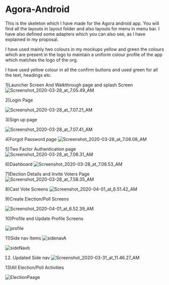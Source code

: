 # Agora-Android

This is the skeleton which I have made for the Agora android app.
You will find all the layouts in layout folder 
and also layouts for menu in menu bar.
I have also defined some adapters which you can also see, as I have explained in my proposal.


I have used mainly two colours in my mockups yellow and green the colours which are present in the logo to maintain a uniform colour profile of the app which matches the logo of the org.

I have used yellow colour in all the confirm buttons and used green for all the text, headings etc.



1)Launcher Screen And Walkthrough page and splash Screen
![Screenshot_2020-03-28_at_7.05.49_AM](/uploads/7d25dcbd4f8ef6107beec21d9d6534c9/Screenshot_2020-03-28_at_7.05.49_AM.png)


2)Login Page

![Screenshot_2020-03-28_at_7.07.21_AM](/uploads/f9afafba5a93ebd116b446c0ffbb6334/Screenshot_2020-03-28_at_7.07.21_AM.png)

3)Sign up page

![Screenshot_2020-03-28_at_7.07.41_AM](/uploads/e39c81e72f6a0fb3f4392bfd6d869c0f/Screenshot_2020-03-28_at_7.07.41_AM.png)


4)Forgot Password page
![Screenshot_2020-03-28_at_7.08.08_AM](/uploads/069ce08a8bc5c112fa6fee9628c47e6c/Screenshot_2020-03-28_at_7.08.08_AM.png)


5)Two Factor Authentication page
![Screenshot_2020-03-28_at_7.08.31_AM](/uploads/9226737fd3a77cc953d99aa5cbc5edcb/Screenshot_2020-03-28_at_7.08.31_AM.png)

6)Dashboard
![Screenshot_2020-03-28_at_7.08.53_AM](/uploads/9e620b7e7a77930ecccfe7e4ba20333d/Screenshot_2020-03-28_at_7.08.53_AM.png)

7)Election Details and Invite Voters Page
![Screenshot_2020-03-28_at_7.58.35_AM](/uploads/edcbdbaeed7a17c964aa41edfb72c6f1/Screenshot_2020-03-28_at_7.58.35_AM.png)

8)Cast Vote Screens
![Screenshot_2020-04-01_at_6.51.42_AM](/uploads/4b0cfdd6a52fab9b431d10f98d6a5a75/Screenshot_2020-04-01_at_6.51.42_AM.png)

9)Create Election/Poll Screens

![Screenshot_2020-04-01_at_6.52.39_AM](/uploads/3dc41d5b0e9a7890d9fcbdd6527d9f5c/Screenshot_2020-04-01_at_6.52.39_AM.png)

10)Profile and Update Profile Screens

![profile](/uploads/f61b3e9e628682d132e43ab58b51074e/profile.png)

11)Side nav Items
![sidenavA](/uploads/22549931eb8155e234f0f66b3300f420/sidenavA.png)

![sideNavb](/uploads/a7e1c2e120f0322f95291f1dc967af6e/sideNavb.png)

12) Updated Side nav
![Screenshot_2020-03-31_at_11.46.27_AM](/uploads/cbd6b5b818ac80dd22cfe6706d1df6b9/Screenshot_2020-03-31_at_11.46.27_AM.png)

13)All Election/Poll Activities

![ElectionPaage](/uploads/c16022ce389a34d9b6fe579e88366734/ElectionPaage.png)


